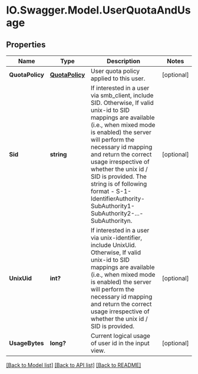 # IO.Swagger.Model.UserQuotaAndUsage
## Properties

Name | Type | Description | Notes
------------ | ------------- | ------------- | -------------
**QuotaPolicy** | [**QuotaPolicy**](QuotaPolicy.md) | User quota policy applied to this user. | [optional] 
**Sid** | **string** | If interested in a user via smb_client, include SID. Otherwise, If valid unix-id to SID mappings are available (i.e., when mixed mode is enabled) the server will perform the necessary id mapping and return the correct usage irrespective of whether the unix id / SID is provided. The string is of following format - S-1-IdentifierAuthority-SubAuthority1-SubAuthority2-...-SubAuthorityn. | [optional] 
**UnixUid** | **int?** | If interested in a user via unix-identifier, include UnixUid. Otherwise, If valid unix-id to SID mappings are available (i.e., when mixed mode is enabled) the server will perform the necessary id mapping and return the correct usage irrespective of whether the unix id / SID is provided. | [optional] 
**UsageBytes** | **long?** | Current logical usage of user id in the input view. | [optional] 

[[Back to Model list]](../README.md#documentation-for-models) [[Back to API list]](../README.md#documentation-for-api-endpoints) [[Back to README]](../README.md)

